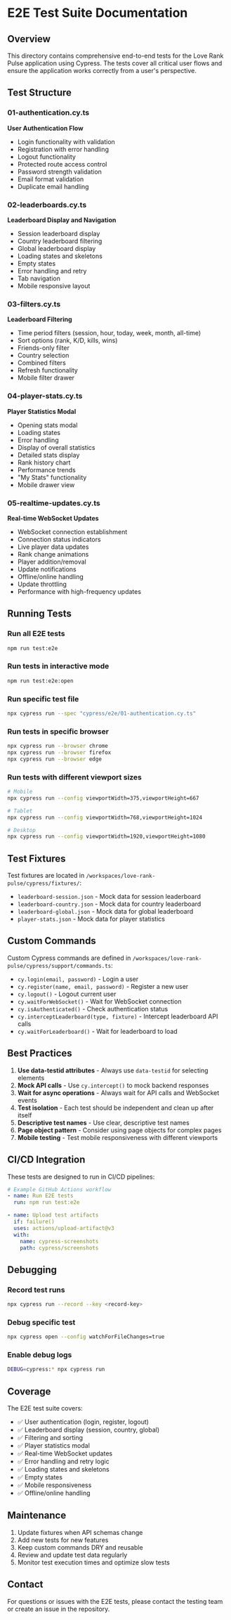 # E2E Test Suite Documentation

## Overview

This directory contains comprehensive end-to-end tests for the Love Rank Pulse application using Cypress. The tests cover all critical user flows and ensure the application works correctly from a user's perspective.

## Test Structure

### 01-authentication.cy.ts
**User Authentication Flow**
- Login functionality with validation
- Registration with error handling
- Logout functionality
- Protected route access control
- Password strength validation
- Email format validation
- Duplicate email handling

### 02-leaderboards.cy.ts
**Leaderboard Display and Navigation**
- Session leaderboard display
- Country leaderboard filtering
- Global leaderboard display
- Loading states and skeletons
- Empty states
- Error handling and retry
- Tab navigation
- Mobile responsive layout

### 03-filters.cy.ts
**Leaderboard Filtering**
- Time period filters (session, hour, today, week, month, all-time)
- Sort options (rank, K/D, kills, wins)
- Friends-only filter
- Country selection
- Combined filters
- Refresh functionality
- Mobile filter drawer

### 04-player-stats.cy.ts
**Player Statistics Modal**
- Opening stats modal
- Loading states
- Error handling
- Display of overall statistics
- Detailed stats display
- Rank history chart
- Performance trends
- "My Stats" functionality
- Mobile drawer view

### 05-realtime-updates.cy.ts
**Real-time WebSocket Updates**
- WebSocket connection establishment
- Connection status indicators
- Live player data updates
- Rank change animations
- Player addition/removal
- Update notifications
- Offline/online handling
- Update throttling
- Performance with high-frequency updates

## Running Tests

### Run all E2E tests
```bash
npm run test:e2e
```

### Run tests in interactive mode
```bash
npm run test:e2e:open
```

### Run specific test file
```bash
npx cypress run --spec "cypress/e2e/01-authentication.cy.ts"
```

### Run tests in specific browser
```bash
npx cypress run --browser chrome
npx cypress run --browser firefox
npx cypress run --browser edge
```

### Run tests with different viewport sizes
```bash
# Mobile
npx cypress run --config viewportWidth=375,viewportHeight=667

# Tablet
npx cypress run --config viewportWidth=768,viewportHeight=1024

# Desktop
npx cypress run --config viewportWidth=1920,viewportHeight=1080
```

## Test Fixtures

Test fixtures are located in `/workspaces/love-rank-pulse/cypress/fixtures/`:

- `leaderboard-session.json` - Mock data for session leaderboard
- `leaderboard-country.json` - Mock data for country leaderboard
- `leaderboard-global.json` - Mock data for global leaderboard
- `player-stats.json` - Mock data for player statistics

## Custom Commands

Custom Cypress commands are defined in `/workspaces/love-rank-pulse/cypress/support/commands.ts`:

- `cy.login(email, password)` - Login a user
- `cy.register(name, email, password)` - Register a new user
- `cy.logout()` - Logout current user
- `cy.waitForWebSocket()` - Wait for WebSocket connection
- `cy.isAuthenticated()` - Check authentication status
- `cy.interceptLeaderboard(type, fixture)` - Intercept leaderboard API calls
- `cy.waitForLeaderboard()` - Wait for leaderboard to load

## Best Practices

1. **Use data-testid attributes** - Always use `data-testid` for selecting elements
2. **Mock API calls** - Use `cy.intercept()` to mock backend responses
3. **Wait for async operations** - Always wait for API calls and WebSocket events
4. **Test isolation** - Each test should be independent and clean up after itself
5. **Descriptive test names** - Use clear, descriptive test names
6. **Page object pattern** - Consider using page objects for complex pages
7. **Mobile testing** - Test mobile responsiveness with different viewports

## CI/CD Integration

These tests are designed to run in CI/CD pipelines:

```yaml
# Example GitHub Actions workflow
- name: Run E2E tests
  run: npm run test:e2e

- name: Upload test artifacts
  if: failure()
  uses: actions/upload-artifact@v3
  with:
    name: cypress-screenshots
    path: cypress/screenshots
```

## Debugging

### Record test runs
```bash
npx cypress run --record --key <record-key>
```

### Debug specific test
```bash
npx cypress open --config watchForFileChanges=true
```

### Enable debug logs
```bash
DEBUG=cypress:* npx cypress run
```

## Coverage

The E2E test suite covers:
- ✅ User authentication (login, register, logout)
- ✅ Leaderboard display (session, country, global)
- ✅ Filtering and sorting
- ✅ Player statistics modal
- ✅ Real-time WebSocket updates
- ✅ Error handling and retry logic
- ✅ Loading states and skeletons
- ✅ Empty states
- ✅ Mobile responsiveness
- ✅ Offline/online handling

## Maintenance

1. Update fixtures when API schemas change
2. Add new tests for new features
3. Keep custom commands DRY and reusable
4. Review and update test data regularly
5. Monitor test execution times and optimize slow tests

## Contact

For questions or issues with the E2E tests, please contact the testing team or create an issue in the repository.
